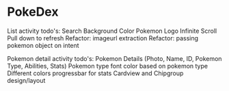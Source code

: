 # PokeDex

List activity todo's:
Search
Background Color
Pokemon Logo
Infinite Scroll
Pull down to refresh
Refactor: imageurl extraction
Refactor: passing pokemon object on intent

Pokemon detail activity todo's:
Pokemon Details (Photo, Name, ID, Pokemon Type, Abilities, Stats)
Pokemon type font color based on pokemon type
Different colors progressbar for stats
Cardview and Chipgroup design/layout